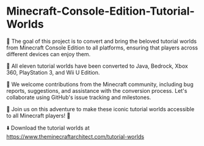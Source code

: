 # Minecraft-Console-Edition-Tutorial-Worlds

📌 The goal of this project is to convert and bring the beloved tutorial worlds from Minecraft Console Edition to all platforms, ensuring that players across different devices can enjoy them.

🔁 All eleven tutorial worlds have been converted to Java, Bedrock, Xbox 360, PlayStation 3, and Wii U Edition.

🤝 We welcome contributions from the Minecraft community, including bug reports, suggestions, and assistance with the conversion process. Let's collaborate using GitHub's issue tracking and milestones.

🚀 Join us on this adventure to make these iconic tutorial worlds accessible to all Minecraft players! 🎉

⬇️ Download the tutorial worlds at https://www.theminecraftarchitect.com/tutorial-worlds
